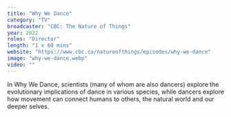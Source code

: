 ```yaml
---
title: "Why We Dance"
category: "TV"
broadcaster: "CBC: The Nature of Things"
year: 2022
roles: "Director"
length: "1 x 60 mins"
website: "https://www.cbc.ca/natureofthings/episodes/why-we-dance"
image: "why-we-dance.webp"
video: ""
---
```


In Why We Dance, scientists (many of whom are also dancers) explore the evolutionary implications of dance in various species, while dancers explore how movement can connect humans to others, the natural world and our deeper selves.
